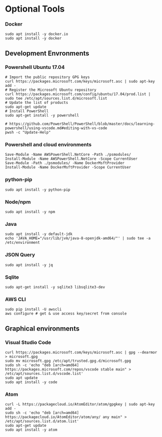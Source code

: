 

# Optional Tools

### Docker

    sudo apt install -y docker.io
    sudo apt install -y docker

## Development Envronments

### Powershell Ubuntu 17.04

    # Import the public repository GPG keys
    curl https://packages.microsoft.com/keys/microsoft.asc | sudo apt-key add -
    # Register the Microsoft Ubuntu repository
    curl https://packages.microsoft.com/config/ubuntu/17.04/prod.list | sudo tee /etc/apt/sources.list.d/microsoft.list
    # Update the list of products
    sudo apt-get update
    # Install PowerShell
    sudo apt-get install -y powershell
    
    # https://github.com/PowerShell/PowerShell/blob/master/docs/learning-powershell/using-vscode.md#editing-with-vs-code
    pwsh -c "Update-Help"
   
### Powershell and cloud environments

    Save-Module -Name AWSPowerShell.NetCore -Path ./psmodules/
    Install-Module -Name AWSPowerShell.NetCore -Scope CurrentUser
    Save-Module -Path ./psmodules/ -Name DockerMsftProvider
    Install-Module -Name DockerMsftProvider -Scope CurrentUser

### python-pip

    sudo apt install -y python-pip
    
### Node/npm

    sudo apt install -y npm
    
### Java

    sudo apt install -y default-jdk
    echo 'JAVA_HOME="/usr/lib/jvm/java-8-openjdk-amd64/"' | sudo tee -a /etc/environment

### JSON Query

    sudo apt install -y jq
    
### Sqlite

    sudo apt-get install -y sqlite3 libsqlite3-dev

### AWS CLI

    sudo pip install -U awscli
    aws configure # get & use access key/secret from console

## Graphical environments

### Visual Studio Code

    curl https://packages.microsoft.com/keys/microsoft.asc | gpg --dearmor > microsoft.gpg
    sudo mv microsoft.gpg /etc/apt/trusted.gpg.d/microsoft.gpg
    sudo sh -c 'echo "deb [arch=amd64] https://packages.microsoft.com/repos/vscode stable main" > /etc/apt/sources.list.d/vscode.list'
    sudo apt update
    sudo apt install -y code    
    
### Atom

    curl -L https://packagecloud.io/AtomEditor/atom/gpgkey | sudo apt-key add -
    sudo sh -c 'echo "deb [arch=amd64] https://packagecloud.io/AtomEditor/atom/any/ any main" > /etc/apt/sources.list.d/atom.list'
    sudo apt-get update
    sudo apt install -y atom
    

















